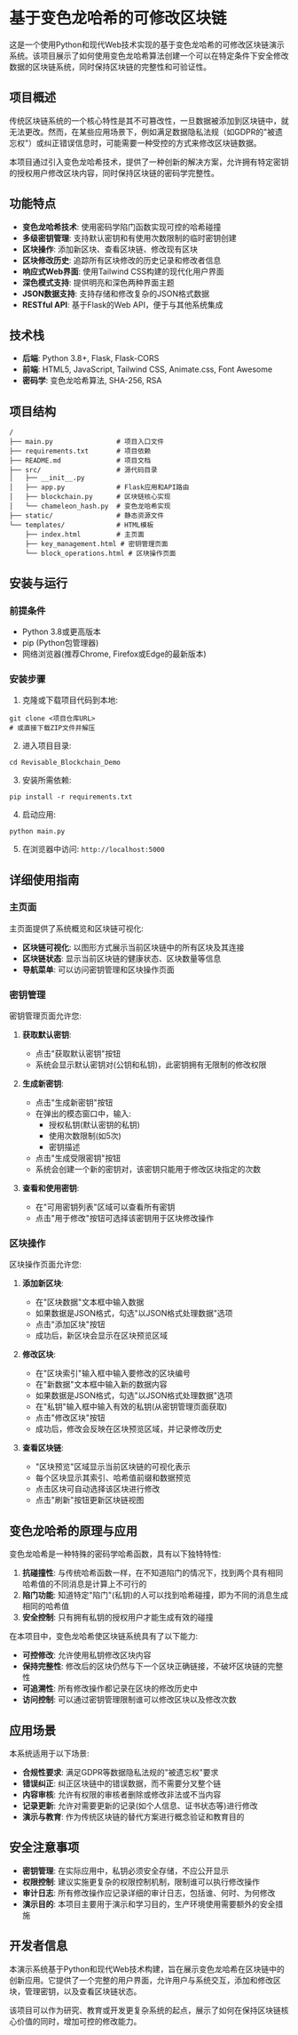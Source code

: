 # 基于变色龙哈希的可修改区块链

这是一个使用Python和现代Web技术实现的基于变色龙哈希的可修改区块链演示系统。该项目展示了如何使用变色龙哈希算法创建一个可以在特定条件下安全修改数据的区块链系统，同时保持区块链的完整性和可验证性。

## 项目概述

传统区块链系统的一个核心特性是其不可篡改性，一旦数据被添加到区块链中，就无法更改。然而，在某些应用场景下，例如满足数据隐私法规（如GDPR的"被遗忘权"）或纠正错误信息时，可能需要一种受控的方式来修改区块链数据。

本项目通过引入变色龙哈希技术，提供了一种创新的解决方案，允许拥有特定密钥的授权用户修改区块内容，同时保持区块链的密码学完整性。

## 功能特点

- **变色龙哈希技术**: 使用密码学陷门函数实现可控的哈希碰撞
- **多级密钥管理**: 支持默认密钥和有使用次数限制的临时密钥创建
- **区块操作**: 添加新区块、查看区块链、修改现有区块
- **区块修改历史**: 追踪所有区块修改的历史记录和修改者信息
- **响应式Web界面**: 使用Tailwind CSS构建的现代化用户界面
- **深色模式支持**: 提供明亮和深色两种界面主题
- **JSON数据支持**: 支持存储和修改复杂的JSON格式数据
- **RESTful API**: 基于Flask的Web API，便于与其他系统集成

## 技术栈

- **后端**: Python 3.8+, Flask, Flask-CORS
- **前端**: HTML5, JavaScript, Tailwind CSS, Animate.css, Font Awesome
- **密码学**: 变色龙哈希算法, SHA-256, RSA

## 项目结构

```
/
├── main.py                # 项目入口文件
├── requirements.txt       # 项目依赖
├── README.md              # 项目文档
├── src/                   # 源代码目录
│   ├── __init__.py
│   ├── app.py             # Flask应用和API路由
│   ├── blockchain.py      # 区块链核心实现
│   └── chameleon_hash.py  # 变色龙哈希实现
├── static/                # 静态资源文件
└── templates/             # HTML模板
    ├── index.html         # 主页面
    ├── key_management.html # 密钥管理页面
    └── block_operations.html # 区块操作页面
```

## 安装与运行

### 前提条件

- Python 3.8或更高版本
- pip (Python包管理器)
- 网络浏览器(推荐Chrome, Firefox或Edge的最新版本)

### 安装步骤

1. 克隆或下载项目代码到本地:

```
git clone <项目仓库URL>
# 或直接下载ZIP文件并解压
```

2. 进入项目目录:

```
cd Revisable_Blockchain_Demo
```

3. 安装所需依赖:

```
pip install -r requirements.txt
```

4. 启动应用:

```
python main.py
```

5. 在浏览器中访问: `http://localhost:5000`

## 详细使用指南

### 主页面

主页面提供了系统概览和区块链可视化:

- **区块链可视化**: 以图形方式展示当前区块链中的所有区块及其连接
- **区块链状态**: 显示当前区块链的健康状态、区块数量等信息
- **导航菜单**: 可以访问密钥管理和区块操作页面

### 密钥管理

密钥管理页面允许您:

1. **获取默认密钥**:
   - 点击"获取默认密钥"按钮
   - 系统会显示默认密钥对(公钥和私钥)，此密钥拥有无限制的修改权限

2. **生成新密钥**:
   - 点击"生成新密钥"按钮
   - 在弹出的模态窗口中，输入:
     - 授权私钥(默认密钥的私钥)
     - 使用次数限制(如5次)
     - 密钥描述
   - 点击"生成受限密钥"按钮
   - 系统会创建一个新的密钥对，该密钥只能用于修改区块指定的次数

3. **查看和使用密钥**:
   - 在"可用密钥列表"区域可以查看所有密钥
   - 点击"用于修改"按钮可选择该密钥用于区块修改操作

### 区块操作

区块操作页面允许您:

1. **添加新区块**:
   - 在"区块数据"文本框中输入数据
   - 如果数据是JSON格式，勾选"以JSON格式处理数据"选项
   - 点击"添加区块"按钮
   - 成功后，新区块会显示在区块预览区域

2. **修改区块**:
   - 在"区块索引"输入框中输入要修改的区块编号
   - 在"新数据"文本框中输入新的数据内容
   - 如果数据是JSON格式，勾选"以JSON格式处理数据"选项
   - 在"私钥"输入框中输入有效的私钥(从密钥管理页面获取)
   - 点击"修改区块"按钮
   - 成功后，修改会反映在区块预览区域，并记录修改历史

3. **查看区块链**:
   - "区块预览"区域显示当前区块链的可视化表示
   - 每个区块显示其索引、哈希值前缀和数据预览
   - 点击区块可自动选择该区块进行修改
   - 点击"刷新"按钮更新区块链视图

## 变色龙哈希的原理与应用

变色龙哈希是一种特殊的密码学哈希函数，具有以下独特特性:

1. **抗碰撞性**: 与传统哈希函数一样，在不知道陷门的情况下，找到两个具有相同哈希值的不同消息是计算上不可行的
2. **陷门功能**: 知道特定"陷门"(私钥)的人可以找到哈希碰撞，即为不同的消息生成相同的哈希值
3. **安全控制**: 只有拥有私钥的授权用户才能生成有效的碰撞

在本项目中，变色龙哈希使区块链系统具有了以下能力:

- **可控修改**: 允许使用私钥修改区块内容
- **保持完整性**: 修改后的区块仍然与下一个区块正确链接，不破坏区块链的完整性
- **可追溯性**: 所有修改操作都记录在区块的修改历史中
- **访问控制**: 可以通过密钥管理限制谁可以修改区块以及修改次数

## 应用场景

本系统适用于以下场景:

- **合规性要求**: 满足GDPR等数据隐私法规的"被遗忘权"要求
- **错误纠正**: 纠正区块链中的错误数据，而不需要分叉整个链
- **内容审核**: 允许有权限的审核者删除或修改非法或不当内容
- **记录更新**: 允许对需要更新的记录(如个人信息、证书状态等)进行修改
- **演示与教育**: 作为传统区块链的替代方案进行概念验证和教育目的

## 安全注意事项

- **密钥管理**: 在实际应用中，私钥必须安全存储，不应公开显示
- **权限控制**: 建议实施更复杂的权限控制机制，限制谁可以执行修改操作
- **审计日志**: 所有修改操作应记录详细的审计日志，包括谁、何时、为何修改
- **演示目的**: 本项目主要用于演示和学习目的，生产环境使用需要额外的安全措施

## 开发者信息

本演示系统基于Python和现代Web技术构建，旨在展示变色龙哈希在区块链中的创新应用。它提供了一个完整的用户界面，允许用户与系统交互，添加和修改区块，管理密钥，以及查看区块链状态。

该项目可以作为研究、教育或开发更复杂系统的起点，展示了如何在保持区块链核心价值的同时，增加可控的修改能力。